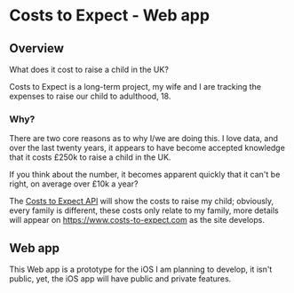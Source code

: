# Costs to Expect - Web app

## Overview

What does it cost to raise a child in the UK?

Costs to Expect is a long-term project, my wife and I are tracking the expenses to raise our child to 
adulthood, 18.

### Why?

There are two core reasons as to why I/we are doing this. I love data, and over the last twenty years, 
it appears to have become accepted knowledge that it costs £250k to raise a child in the UK. 

If you think about the number, it becomes apparent quickly that it can't be right, on average over 
£10k a year?

The [Costs to Expect API](https://github.com/costs-to-expect/api) will show the costs to raise my child; obviously, 
every family is different, these costs only relate to my family, more details will appear on 
https://www.costs-to-expect.com as the site develops.

## Web app

This Web app is a prototype for the iOS I am planning to develop, it isn't public, yet, the iOS app 
will have public and private features. 
